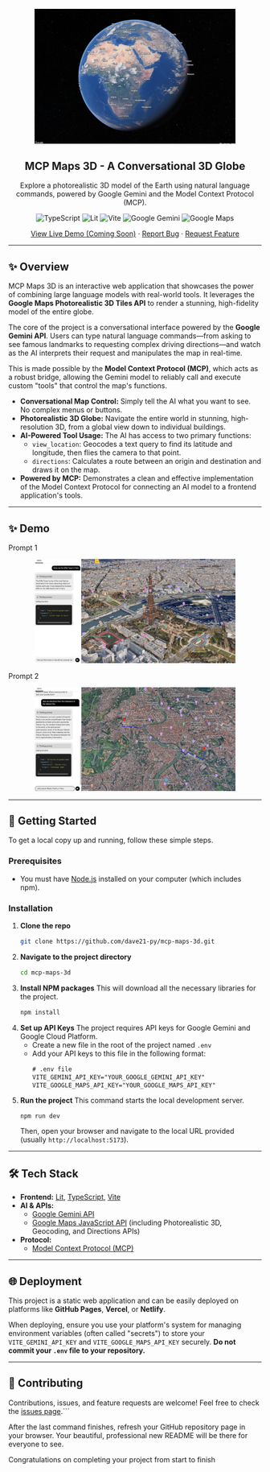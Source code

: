 <p align="center">
  <img width="400px" src="maps.png" alt="MCP Maps 3D Logo" />
  <h2 align="center">MCP Maps 3D - A Conversational 3D Globe</h2>
  <p align="center">Explore a photorealistic 3D model of the Earth using natural language commands, powered by Google Gemini and the Model Context Protocol (MCP).</p>
</p>

<p align="center">
  <img alt="TypeScript" src="https://img.shields.io/badge/TypeScript-3178C6?logo=typescript&logoColor=white" />
  <img alt="Lit" src="https://img.shields.io/badge/Lit-324FFF?logo=lit&logoColor=white" />
  <img alt="Vite" src="https://img.shields.io/badge/Vite-646CFF?logo=vite&logoColor=white" />
  <img alt="Google Gemini" src="https://img.shields.io/badge/Google_Gemini-8E75B7?logo=google&logoColor=white" />
  <img alt="Google Maps" src="https://img.shields.io/badge/Google_Maps-4285F4?logo=googlemaps&logoColor=white" />
</p>

<p align="center">
  <a href="#">View Live Demo (Coming Soon)</a> ·
  <a href="https://github.com/dave21-py/mcp-maps-3d/issues">Report Bug</a> ·
  <a href="https://github.com/dave21-py/mcp-maps-3d/issues">Request Feature</a>
</p>

---

## ✨ Overview

MCP Maps 3D is an interactive web application that showcases the power of combining large language models with real-world tools. It leverages the **Google Maps Photorealistic 3D Tiles API** to render a stunning, high-fidelity model of the entire globe.

The core of the project is a conversational interface powered by the **Google Gemini API**. Users can type natural language commands—from asking to see famous landmarks to requesting complex driving directions—and watch as the AI interprets their request and manipulates the map in real-time.

This is made possible by the **Model Context Protocol (MCP)**, which acts as a robust bridge, allowing the Gemini model to reliably call and execute custom "tools" that control the map's functions.

*   **Conversational Map Control:** Simply tell the AI what you want to see. No complex menus or buttons.
*   **Photorealistic 3D Globe:** Navigate the entire world in stunning, high-resolution 3D, from a global view down to individual buildings.
*   **AI-Powered Tool Usage:** The AI has access to two primary functions:
    *   `view_location`: Geocodes a text query to find its latitude and longitude, then flies the camera to that point.
    *   `directions`: Calculates a route between an origin and destination and draws it on the map.
*   **Powered by MCP:** Demonstrates a clean and effective implementation of the Model Context Protocol for connecting an AI model to a frontend application's tools.

---
## ✨ Demo

Prompt 1
<p align="center">
  <img width="400px" src="maps1.png" alt="MCP Maps 3D Logo" />
</p>

Prompt 2
<p align="center">
  <img width="400px" src="maps2.png" alt="MCP Maps 3D Logo" />
</p>

---


## 🚀 Getting Started

To get a local copy up and running, follow these simple steps.

### Prerequisites

*   You must have [Node.js](https://nodejs.org/) installed on your computer (which includes npm).

### Installation

1.  **Clone the repo**
    ```bash
    git clone https://github.com/dave21-py/mcp-maps-3d.git
    ```
2.  **Navigate to the project directory**
    ```bash
    cd mcp-maps-3d
    ```
3.  **Install NPM packages**
    This will download all the necessary libraries for the project.
    ```bash
    npm install
    ```
4.  **Set up API Keys**
    The project requires API keys for Google Gemini and Google Cloud Platform.
    *   Create a new file in the root of the project named `.env`
    *   Add your API keys to this file in the following format:
        ```
        # .env file
        VITE_GEMINI_API_KEY="YOUR_GOOGLE_GEMINI_API_KEY"
        VITE_GOOGLE_MAPS_API_KEY="YOUR_GOOGLE_MAPS_API_KEY"
        ```
5.  **Run the project**
    This command starts the local development server.
    ```bash
    npm run dev
    ```
    Then, open your browser and navigate to the local URL provided (usually `http://localhost:5173`).

---

## 🛠️ Tech Stack

*   **Frontend:** [Lit](https://lit.dev/), [TypeScript](https://www.typescriptlang.org/), [Vite](https://vitejs.dev/)
*   **AI & APIs:**
    *   [Google Gemini API](https://ai.google.dev/)
    *   [Google Maps JavaScript API](https://developers.google.com/maps/documentation/javascript) (including Photorealistic 3D, Geocoding, and Directions APIs)
*   **Protocol:**
    *   [Model Context Protocol (MCP)](https://github.com/model-context/protocol)

---

## 🌐 Deployment

This project is a static web application and can be easily deployed on platforms like **GitHub Pages**, **Vercel**, or **Netlify**.

When deploying, ensure you use your platform's system for managing environment variables (often called "secrets") to store your `VITE_GEMINI_API_KEY` and `VITE_GOOGLE_MAPS_API_KEY` securely. **Do not commit your `.env` file to your repository.**

---

## 🙌 Contributing

Contributions, issues, and feature requests are welcome! Feel free to check the [issues page](https://github.com/dave21-py/mcp-maps-3d/issues).```


After the last command finishes, refresh your GitHub repository page in your browser. Your beautiful, professional new README will be there for everyone to see.

Congratulations on completing your project from start to finish
